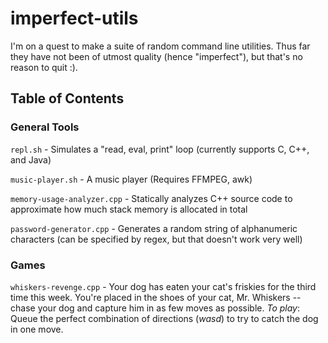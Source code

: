 # imperfect-utils
I'm on a quest to make a suite of random command line utilities. Thus far they have not been of utmost quality (hence "imperfect"), but that's no reason to quit :).

## Table of Contents

### General Tools
`repl.sh` - Simulates a "read, eval, print" loop (currently supports C, C++, and Java)

`music-player.sh` - A music player (Requires FFMPEG, awk)

`memory-usage-analyzer.cpp` - Statically analyzes C++ source code to approximate how much stack memory is allocated in total

`password-generator.cpp` - Generates a random string of alphanumeric characters (can be specified by regex, but that doesn't work very well)

### Games
`whiskers-revenge.cpp` - Your dog has eaten your cat's friskies for the third time this week. You're placed in the shoes of your cat, Mr. Whiskers -- chase your dog and capture him in as few moves as possible. _To play_: Queue the perfect combination of directions (_wasd_) to try to catch the dog in one move.
